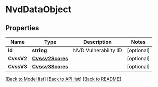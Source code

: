 # NvdDataObject

## Properties

Name | Type | Description | Notes
------------ | ------------- | ------------- | -------------
**Id** | **string** | NVD Vulnerability ID | [optional] 
**CvssV2** | [**Cvssv2Scores**](CVSSV2Scores.md) |  | [optional] 
**CvssV3** | [**Cvssv3Scores**](CVSSV3Scores.md) |  | [optional] 

[[Back to Model list]](../README.md#documentation-for-models) [[Back to API list]](../README.md#documentation-for-api-endpoints) [[Back to README]](../README.md)


